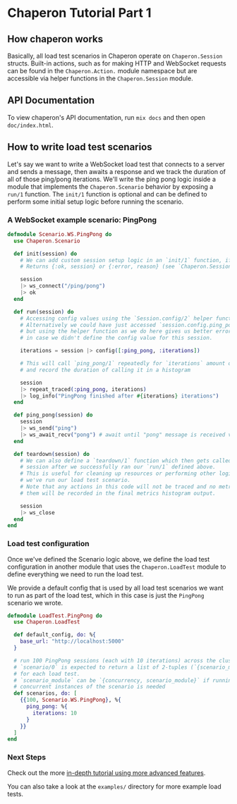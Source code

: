 # Chaperon Tutorial Part 1

## How chaperon works

Basically, all load test scenarios in Chaperon operate on `Chaperon.Session` structs.
Built-in actions, such as for making HTTP and WebSocket requests can be found in the `Chaperon.Action.` module namespace but are accessible via helper functions in the `Chaperon.Session` module.

## API Documentation

To view chaperon's API documentation, run `mix docs` and then open `doc/index.html`.

## How to write load test scenarios

Let's say we want to write a WebSocket load test that connects to a server and sends a message, then awaits a response and we track the duration of all of those ping/pong iterations. We'll write the ping pong logic inside a module that implements the `Chaperon.Scenario` behavior by exposing a `run/1` function. The `init/1` function is optional and can be defined to perform some initial setup logic before running the scenario.

### A WebSocket example scenario: PingPong

```elixir
defmodule Scenario.WS.PingPong do
  use Chaperon.Scenario

  def init(session) do
    # We can add custom session setup logic in an `init/1` function, if we need to.
    # Returns {:ok, session} or {:error, reason} (see `Chaperon.Session` module)

    session
    |> ws_connect("/ping/pong")
    |> ok
  end

  def run(session) do
    # Accessing config values using the `Session.config/2` helper function.
    # Alternatively we could have just accessed `session.config.ping_pong.iterations`
    # but using the helper function as we do here gives us better error messages
    # in case we didn't define the config value for this session.

    iterations = session |> config([:ping_pong, :iterations])

    # This will call `ping_pong/1` repeatedly for `iterations` amount of times
    # and record the duration of calling it in a histogram

    session
    |> repeat_traced(:ping_pong, iterations)
    |> log_info("PingPong finished after #{iterations} iterations")
  end

  def ping_pong(session) do
    session
    |> ws_send("ping")
    |> ws_await_recv("pong") # await until "pong" message is received via WS
  end

  def teardown(session) do
    # We can also define a `teardown/1` function which then gets called with our
    # session after we successfully ran our `run/1` defined above.
    # This is useful for cleaning up resources or performing other logic after
    # we've run our load test scenario.
    # Note that any actions in this code will not be traced and no metrics for
    # them will be recorded in the final metrics histogram output.

    session
    |> ws_close
  end
end
```

### Load test configuration

Once we've defined the Scenario logic above, we define the load test configuration in another module that uses the `Chaperon.LoadTest` module to define everything we need to run the load test.

We provide a default config that is used by all load test scenarios we want to run as part of the load test, which in this case is just the `PingPong` scenario we wrote.

```elixir
defmodule LoadTest.PingPong do
  use Chaperon.LoadTest

  def default_config, do: %{
    base_url: "http://localhost:5000"
  }

  # run 100 PingPong sessions (each with 10 iterations) across the cluster
  # `scenario/0` is expected to return a list of 2-tuples (`{scenario_module, config}`)
  # for each load test.
  # `scenario_module` can be `{concurrency, scenario_module}` if running multiple
  # concurrent instances of the scenario is needed
  def scenarios, do: [
    {{100, Scenario.WS.PingPong}, %{
      ping_pong: %{
        iterations: 10
      }
    }}
  ]
end
```

### Next Steps

Check out the more [in-depth tutorial using more advanced features](Tutorial2.md).

You can also take a look at the `examples/` directory for more example load tests.
